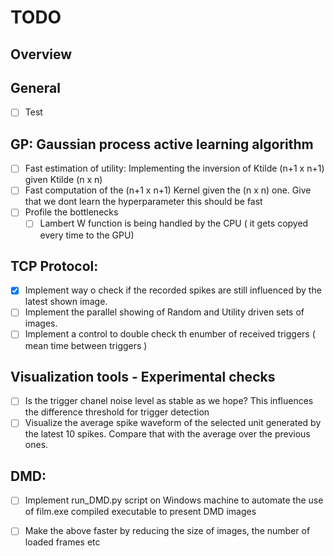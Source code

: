 # TODO

## Overview

## General
- [ ] Test

## GP: Gaussian process active learning algorithm
- [ ] Fast estimation of utility: Implementing the inversion of Ktilde (n+1 x n+1) given Ktilde (n x n)
- [ ] Fast computation of the (n+1 x n+1) Kernel given the (n x n) one. Give that we dont learn the hyperparameter this should be fast
- [ ] Profile the bottlenecks
    - [ ] Lambert W function is being handled by the CPU ( it gets copyed every time to the GPU)

## TCP Protocol:
- [x] Implement way o check if the recorded spikes are still influenced by the latest shown image.
- [ ] Implement the parallel showing of Random and Utility driven sets of images.
- [ ] Implement a control to double check th enumber of received triggers ( mean time between triggers )

## Visualization tools - Experimental checks
- [ ] Is the trigger chanel noise level as stable as we hope? This influences the difference threshold for trigger detection
- [ ] Visualize the average spike waveform of the selected unit generated by the latest 10 spikes. Compare that with the average over the previous ones.

## DMD:
- [ ] Implement run_DMD.py script on Windows machine to automate the use of film.exe compiled executable to present DMD images
- [ ] Make the above faster by reducing the size of images, the number of loaded frames etc

